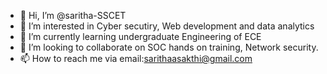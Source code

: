 - 👋 Hi, I’m @saritha-SSCET
- 👀 I’m interested in Cyber secutiry, Web development and data analytics
- 🌱 I’m currently learning undergraduate Engineering of ECE
- 💞️ I’m looking to collaborate on SOC hands on training, Network security.
- 📫 How to reach me via email:sarithaasakthi@gmail.com

<!---
saritha-SSCET/saritha-SSCET is a ✨ special ✨ repository because its `README.md` (this file) appears on your GitHub profile.
You can click the Preview link to take a look at your changes.
--->
